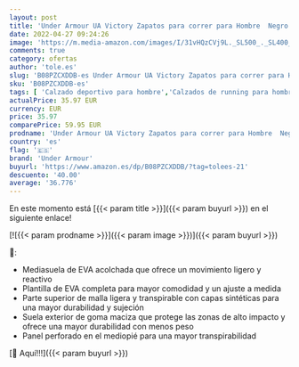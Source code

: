```yaml
---
layout: post
title: 'Under Armour UA Victory Zapatos para correr para Hombre  Negro  Black / Jet Gray / White   41 EU'
date: 2022-04-27 09:24:26
image: 'https://m.media-amazon.com/images/I/31vHQzCVj9L._SL500_._SL400_.jpg'
comments: true
category: ofertas
author: 'tole.es'
slug: 'B08PZCXDDB-es Under Armour UA Victory Zapatos para correr para Hombre...'
sku: 'B08PZCXDDB-es'
tags: [ 'Calzado deportivo para hombre','Calzados de running para hombre','Calzados para correr en asfalto para hombre','Zapatillas y calzado deportivo para hombre','Zapatos','Zapatos para hombre','Zapatos y complementos','under armour','zapatos','🇪🇸', ]
actualPrice: 35.97 EUR
currency: EUR
price: 35.97
comparePrice: 59.95 EUR
prodname: 'Under Armour UA Victory Zapatos para correr para Hombre  Negro  Black / Jet Gray / White   41 EU'
country: 'es'
flag: '🇪🇸'
brand: 'Under Armour'
buyurl: 'https://www.amazon.es/dp/B08PZCXDDB/?tag=tolees-21'
descuento: '40.00'
average: '36.776'
---
```


En este momento está [{{< param title >}}]({{< param buyurl >}}) en el siguiente enlace!

[![{{< param prodname >}}]({{< param image >}})]({{< param buyurl >}})

🔎:

- Mediasuela de EVA acolchada que ofrece un movimiento ligero y reactivo
- Plantilla de EVA completa para mayor comodidad y un ajuste a medida
- Parte superior de malla ligera y transpirable con capas sintéticas para una mayor durabilidad y sujeción
- Suela exterior de goma maciza que protege las zonas de alto impacto y ofrece una mayor durabilidad con menos peso
- Panel perforado en el mediopié para una mayor transpirabilidad

[🛒 Aquí!!!]({{< param buyurl >}})

